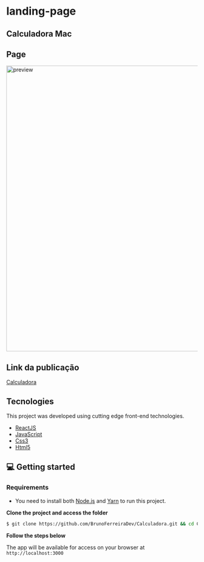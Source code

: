 # landing-page



## Calculadora Mac


## Page
<img src=".github/Calculadora.PNG" alt=" preview" width="750px">

## Link da publicação
[Calculadora](https://calculadora-zeta-eight.vercel.app/)

## Tecnologies

This project was developed using cutting edge front-end technologies.


- [ReactJS](https://reactjs.org/)
- [JavaScript](https://JavaScript.org/)
- [Css3](https://css3.org/)
- [Html5](https://html5.org/)

## 💻 Getting started


### Requirements

- You need to install both [Node.js](https://nodejs.org/en/download/) and [Yarn](https://yarnpkg.com/) to run this project.

**Clone the project and access the folder**

```bash
$ git clone https://github.com/BrunoFerreiraDev/Calculadora.git && cd Calculadora
```

**Follow the steps below**


The app will be available for access on your browser at `http://localhost:3000`
